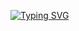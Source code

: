 <a href="https://git.io/typing-svg"><img src="https://readme-typing-svg.herokuapp.com?font=Fira+Code&size=25&pause=1000&color=1AB4F7&center=true&vCenter=true&width=478&height=55&lines=welcome+to+my+profile;and+stop+wasting+your+time" alt="Typing SVG" /></a>

